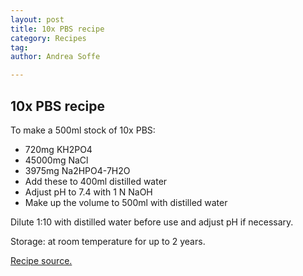 ```yaml
---
layout: post
title: 10x PBS recipe
category: Recipes
tag:
author: Andrea Soffe

---
```


## 10x PBS recipe

To make a 500ml stock of 10x PBS:
* 720mg KH2PO4
* 45000mg NaCl
* 3975mg Na2HPO4-7H2O
* Add these to 400ml distilled water
* Adjust pH to 7.4 with 1 N NaOH
* Make up the volume to 500ml with distilled water

Dilute 1:10 with distilled water before use and adjust pH if necessary.

Storage: at room temperature for up to 2 years.

[Recipe source.](http://www.thermofisher.com/nz/en/home/technical-resources/media-formulation.160.html)
